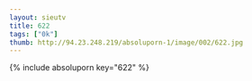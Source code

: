 ```yaml
--- 
layout: sieutv
title: 622
tags: ["0k"]
thumb: http://94.23.248.219/absoluporn-1/image/002/622.jpg
---
```

{% include absoluporn key="622" %} 
